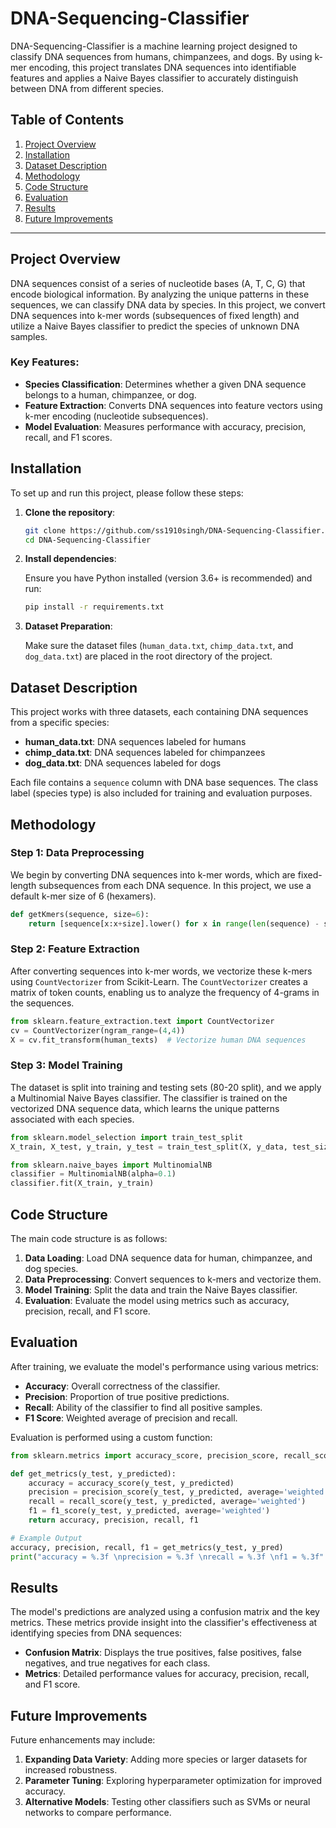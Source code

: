 # DNA-Sequencing-Classifier

DNA-Sequencing-Classifier is a machine learning project designed to classify DNA sequences from humans, chimpanzees, and dogs. By using k-mer encoding, this project translates DNA sequences into identifiable features and applies a Naive Bayes classifier to accurately distinguish between DNA from different species.

## Table of Contents
1. [Project Overview](#project-overview)
2. [Installation](#installation)
3. [Dataset Description](#dataset-description)
4. [Methodology](#methodology)
5. [Code Structure](#code-structure)
6. [Evaluation](#evaluation)
7. [Results](#results)
8. [Future Improvements](#future-improvements)

---

## Project Overview

DNA sequences consist of a series of nucleotide bases (A, T, C, G) that encode biological information. By analyzing the unique patterns in these sequences, we can classify DNA data by species. In this project, we convert DNA sequences into k-mer words (subsequences of fixed length) and utilize a Naive Bayes classifier to predict the species of unknown DNA samples.

### Key Features:
- **Species Classification**: Determines whether a given DNA sequence belongs to a human, chimpanzee, or dog.
- **Feature Extraction**: Converts DNA sequences into feature vectors using k-mer encoding (nucleotide subsequences).
- **Model Evaluation**: Measures performance with accuracy, precision, recall, and F1 scores.

## Installation

To set up and run this project, please follow these steps:

1. **Clone the repository**:

   ```bash
   git clone https://github.com/ss1910singh/DNA-Sequencing-Classifier.git
   cd DNA-Sequencing-Classifier
   ```

2. **Install dependencies**:

   Ensure you have Python installed (version 3.6+ is recommended) and run:

   ```bash
   pip install -r requirements.txt
   ```

3. **Dataset Preparation**:

   Make sure the dataset files (`human_data.txt`, `chimp_data.txt`, and `dog_data.txt`) are placed in the root directory of the project.

## Dataset Description

This project works with three datasets, each containing DNA sequences from a specific species:

- **human_data.txt**: DNA sequences labeled for humans
- **chimp_data.txt**: DNA sequences labeled for chimpanzees
- **dog_data.txt**: DNA sequences labeled for dogs

Each file contains a `sequence` column with DNA base sequences. The class label (species type) is also included for training and evaluation purposes.

## Methodology

### Step 1: Data Preprocessing

We begin by converting DNA sequences into k-mer words, which are fixed-length subsequences from each DNA sequence. In this project, we use a default k-mer size of 6 (hexamers).

```python
def getKmers(sequence, size=6):
    return [sequence[x:x+size].lower() for x in range(len(sequence) - size + 1)]
```

### Step 2: Feature Extraction

After converting sequences into k-mer words, we vectorize these k-mers using `CountVectorizer` from Scikit-Learn. The `CountVectorizer` creates a matrix of token counts, enabling us to analyze the frequency of 4-grams in the sequences.

```python
from sklearn.feature_extraction.text import CountVectorizer
cv = CountVectorizer(ngram_range=(4,4))
X = cv.fit_transform(human_texts)  # Vectorize human DNA sequences
```

### Step 3: Model Training

The dataset is split into training and testing sets (80-20 split), and we apply a Multinomial Naive Bayes classifier. The classifier is trained on the vectorized DNA sequence data, which learns the unique patterns associated with each species.

```python
from sklearn.model_selection import train_test_split
X_train, X_test, y_train, y_test = train_test_split(X, y_data, test_size=0.20, random_state=42)

from sklearn.naive_bayes import MultinomialNB
classifier = MultinomialNB(alpha=0.1)
classifier.fit(X_train, y_train)
```

## Code Structure

The main code structure is as follows:

1. **Data Loading**: Load DNA sequence data for human, chimpanzee, and dog species.
2. **Data Preprocessing**: Convert sequences to k-mers and vectorize them.
3. **Model Training**: Split the data and train the Naive Bayes classifier.
4. **Evaluation**: Evaluate the model using metrics such as accuracy, precision, recall, and F1 score.

## Evaluation

After training, we evaluate the model's performance using various metrics:

- **Accuracy**: Overall correctness of the classifier.
- **Precision**: Proportion of true positive predictions.
- **Recall**: Ability of the classifier to find all positive samples.
- **F1 Score**: Weighted average of precision and recall.

Evaluation is performed using a custom function:

```python
from sklearn.metrics import accuracy_score, precision_score, recall_score, f1_score

def get_metrics(y_test, y_predicted):
    accuracy = accuracy_score(y_test, y_predicted)
    precision = precision_score(y_test, y_predicted, average='weighted')
    recall = recall_score(y_test, y_predicted, average='weighted')
    f1 = f1_score(y_test, y_predicted, average='weighted')
    return accuracy, precision, recall, f1

# Example Output
accuracy, precision, recall, f1 = get_metrics(y_test, y_pred)
print("accuracy = %.3f \nprecision = %.3f \nrecall = %.3f \nf1 = %.3f" % (accuracy, precision, recall, f1))
```

## Results

The model's predictions are analyzed using a confusion matrix and the key metrics. These metrics provide insight into the classifier's effectiveness at identifying species from DNA sequences:

- **Confusion Matrix**: Displays the true positives, false positives, false negatives, and true negatives for each class.
- **Metrics**: Detailed performance values for accuracy, precision, recall, and F1 score.

## Future Improvements

Future enhancements may include:
1. **Expanding Data Variety**: Adding more species or larger datasets for increased robustness.
2. **Parameter Tuning**: Exploring hyperparameter optimization for improved accuracy.
3. **Alternative Models**: Testing other classifiers such as SVMs or neural networks to compare performance.
